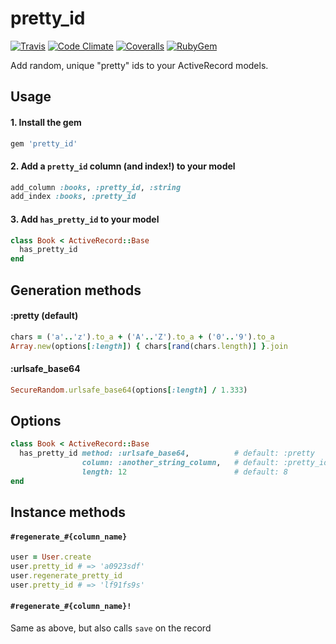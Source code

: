 pretty_id
=======

[![Travis][0]](https://travis-ci.org/dobtco/pretty_id)
[![Code Climate][1]](https://codeclimate.com/github/dobtco/pretty_id)
[![Coveralls][2]](https://coveralls.io/r/dobtco/pretty_id)
[![RubyGem][3]](http://rubygems.org/gems/pretty_id)

Add random, unique "pretty" ids to your ActiveRecord models.

## Usage

#### 1. Install the gem
```ruby
gem 'pretty_id'
```

#### 2. Add a `pretty_id` column (and index!) to your model
```ruby
add_column :books, :pretty_id, :string
add_index :books, :pretty_id
```

#### 3. Add `has_pretty_id` to your model
```ruby
class Book < ActiveRecord::Base
  has_pretty_id
end
```

## Generation methods

#### :pretty (default)
```ruby
chars = ('a'..'z').to_a + ('A'..'Z').to_a + ('0'..'9').to_a
Array.new(options[:length]) { chars[rand(chars.length)] }.join
```

#### :urlsafe_base64
```ruby
SecureRandom.urlsafe_base64(options[:length] / 1.333)
```

## Options
```ruby
class Book < ActiveRecord::Base
  has_pretty_id method: :urlsafe_base64,          # default: :pretty
                column: :another_string_column,   # default: :pretty_id
                length: 12                        # default: 8
end
```

## Instance methods

#### `#regenerate_#{column_name}`
```ruby
user = User.create
user.pretty_id # => 'a0923sdf'
user.regenerate_pretty_id
user.pretty_id # => 'lf91fs9s'
```

#### `#regenerate_#{column_name}!`
Same as above, but also calls `save` on the record


[0]: https://img.shields.io/travis/dobtco/pretty_id.svg
[1]: https://img.shields.io/codeclimate/github/dobtco/pretty_id.svg
[2]: https://img.shields.io/coveralls/dobtco/pretty_id.svg
[3]: https://img.shields.io/gem/v/pretty_id.svg
